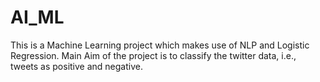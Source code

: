 # AI_ML
This is a Machine Learning project which makes use of NLP and Logistic Regression. 
Main Aim of the project is to classify the twitter data, i.e., tweets as positive and negative.
